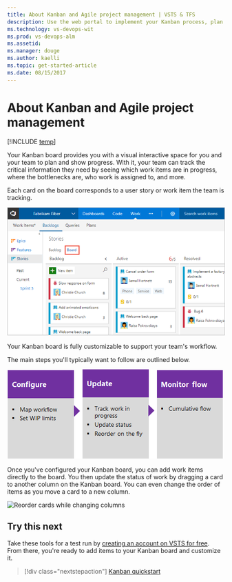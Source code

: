 ```yaml
---
title: About Kanban and Agile project management | VSTS & TFS
description: Use the web portal to implement your Kanban process, plan and track work, and monitor progress and trends  
ms.technology: vs-devops-wit
ms.prod: vs-devops-alm
ms.assetid:  
ms.manager: douge
ms.author: kaelli
ms.topic: get-started-article
ms.date: 08/15/2017
---
```


# About Kanban and Agile project management 

[!INCLUDE [temp](../_shared/version-vsts-tfs-all-versions.md)]
 
Your Kanban board provides you with a visual interactive space for you and your team to plan and show progress. With it, your team can track the critical information they need by seeing which work items are in progress, where the bottlenecks are, who work is assigned to, and more.

Each card on the board corresponds to a user story or work item the team is tracking.

<img src="_img/kanban-basics-intro.png" alt="Kanban board, Agile template" style="border: 1px solid #C3C3C3;" />  

Your Kanban board is fully customizable to support your team's workflow. 

The main steps you'll typically want to follow are outlined below. 

[![Configure Kanban board](../backlogs/_img/overview/gs-planning-configure-kanban.png)](kanban-basics.md)[![Update the Kanban board](../backlogs/_img/overview/gs-planning-track-kanban.png)](kanban-basics.md)[![Monitor progress](../backlogs/_img/overview/gs-planning-monitor-kanban.png)](../../report/guidance/cumulative-flow.md)

Once you've configured your Kanban board, you can add work items directly to the board. You then update the status of work by dragging a card to another column on the Kanban board. You can even change the order of items as you move a card to a new column.   

![Reorder cards while changing columns](https://i3-vso.sec.s-msft.com/dynimg/IC822185.gif)

 
## Try this next  

Take these tools for a test run by [creating an account on VSTS for free](../../accounts/create-account-msa-or-work-student.md). From there, you're ready to add items to your Kanban board and customize it. 

> [!div class="nextstepaction"]
> [Kanban quickstart](kanban-quickstart.md)  
  


 




 
